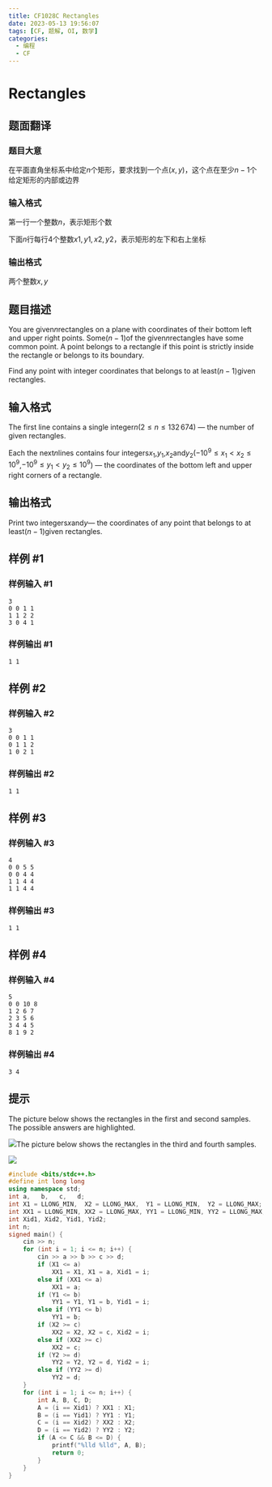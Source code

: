 ```yaml
---
title: CF1028C Rectangles
date: 2023-05-13 19:56:07
tags: [CF, 题解, OI, 数学]
categories:
  - 编程
  - CF
---
```

# Rectangles

## 题面翻译

### 题目大意

在平面直角坐标系中给定$n$个矩形，要求找到一个点$(x,y)$，这个点在至少$n-1$个给定矩形的内部或边界

### 输入格式

第一行一个整数$n$，表示矩形个数

下面$n$行每行$4$个整数$x1,y1,x2,y2$，表示矩形的左下和右上坐标

### 输出格式

两个整数$x,y$

## 题目描述

You are given$n$rectangles on a plane with coordinates of their bottom left and upper right points. Some$(n-1)$of the given$n$rectangles have some common point. A point belongs to a rectangle if this point is strictly inside the rectangle or belongs to its boundary.

Find any point with integer coordinates that belongs to at least$(n-1)$given rectangles.

## 输入格式

The first line contains a single integer$n$($2 \le n \le 132\,674$) — the number of given rectangles.

Each the next$n$lines contains four integers$x_1$,$y_1$,$x_2$and$y_2$($-10^9 \le x_1 < x_2 \le 10^9$,$-10^9 \le y_1 < y_2 \le 10^9$) — the coordinates of the bottom left and upper right corners of a rectangle.

## 输出格式

Print two integers$x$and$y$— the coordinates of any point that belongs to at least$(n-1)$given rectangles.

## 样例 #1

### 样例输入 #1

```
3
0 0 1 1
1 1 2 2
3 0 4 1
```

### 样例输出 #1

```
1 1
```

## 样例 #2

### 样例输入 #2

```
3
0 0 1 1
0 1 1 2
1 0 2 1
```

### 样例输出 #2

```
1 1
```

## 样例 #3

### 样例输入 #3

```
4
0 0 5 5
0 0 4 4
1 1 4 4
1 1 4 4
```

### 样例输出 #3

```
1 1
```

## 样例 #4

### 样例输入 #4

```
5
0 0 10 8
1 2 6 7
2 3 5 6
3 4 4 5
8 1 9 2
```

### 样例输出 #4

```
3 4
```

## 提示

The picture below shows the rectangles in the first and second samples. The possible answers are highlighted.

 ![](https://cdn.luogu.com.cn/upload/vjudge_pic/CF1028C/afe32198a5a9eb1ff9e8a20f68bff3bd1db43611.png)The picture below shows the rectangles in the third and fourth samples.

 ![](https://cdn.luogu.com.cn/upload/vjudge_pic/CF1028C/1f383f98b80a1cee6f760c4ae11ccf4d5b79e3ad.png)
```cpp
#include <bits/stdc++.h>
#define int long long
using namespace std;
int a,   b,   c,   d;
int X1 = LLONG_MIN,  X2 = LLONG_MAX,  Y1 = LLONG_MIN,  Y2 = LLONG_MAX;      // 最
int XX1 = LLONG_MIN, XX2 = LLONG_MAX, YY1 = LLONG_MIN, YY2 = LLONG_MAX;     // 次
int Xid1, Xid2, Yid1, Yid2;
int n;
signed main() {
	cin >> n;
	for (int i = 1; i <= n; i++) {
		cin >> a >> b >> c >> d;
		if (X1 <= a) 
			XX1 = X1, X1 = a, Xid1 = i;
		else if (XX1 <= a)
			XX1 = a;
		if (Y1 <= b)
			YY1 = Y1, Y1 = b, Yid1 = i;
		else if (YY1 <= b)
			YY1 = b;
		if (X2 >= c)
			XX2 = X2, X2 = c, Xid2 = i;
		else if (XX2 >= c)
			XX2 = c;
		if (Y2 >= d) 
			YY2 = Y2, Y2 = d, Yid2 = i;
		else if (YY2 >= d)
			YY2 = d;
	}
	for (int i = 1; i <= n; i++) {
		int A, B, C, D;
		A = (i == Xid1) ? XX1 : X1;
		B = (i == Yid1) ? YY1 : Y1;
		C = (i == Xid2) ? XX2 : X2;
		D = (i == Yid2) ? YY2 : Y2;
		if (A <= C && B <= D) {
			printf("%lld %lld", A, B);
			return 0;
		}
	}
}
```
<script src="https://giscus.app/client.js"
        data-repo="kimi0705/kimi0705.github.io"
        data-repo-id="R_kgDOJfkTvA"
        data-category="Q&A"
        data-category-id="DIC_kwDOJfkTvM4CWmkN"
        data-mapping="pathname"
        data-strict="0"
        data-reactions-enabled="1"
        data-emit-metadata="0"
        data-input-position="bottom"
        data-theme="preferred_color_scheme"
        data-lang="zh-CN"
        data-loading="lazy"
        crossorigin="anonymous"
        async>
</script>

